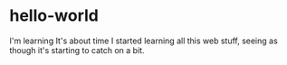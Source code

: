 # hello-world
I'm learning
It's about time I started learning all this web stuff, seeing as though it's starting to catch on a bit.
